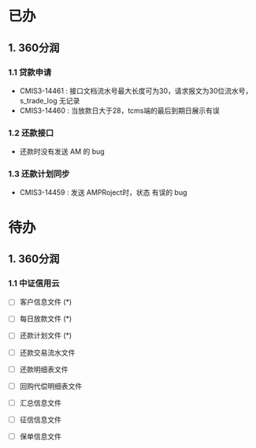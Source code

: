 # 已办

## 1. 360分润

### 1.1 贷款申请

*  CMIS3-14461 : 接口文档流水号最大长度可为30，请求报文为30位流水号，s_trade_log 无记录  
* CMIS3-14460 :  当放款日大于28，tcms端的最后到期日展示有误

### 1.2 还款接口

* 还款时没有发送 AM 的 bug

### 1.3 还款计划同步

* CMIS3-14459 : 发送 AMPRoject时，状态 有误的 bug

# 待办

## 1. 360分润

### 1.1 中证信用云

- [ ] 客户信息文件 (*)
- [ ] 每日放款文件 (*)
- [ ] 还款计划文件 (*)
- [ ] 还款交易流水文件
- [ ] 还款明细表文件
- [ ] 回购代偿明细表文件
- [ ] 汇总信息文件
- [ ] 征信信息文件
- [ ] 保单信息文件

